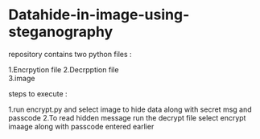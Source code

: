 # Datahide-in-image-using-steganography
repository contains two python files :

  1.Encrpytion file 
  2.Decrpption file  
  3.image 

  steps to execute :
  
  1.run encrypt.py and select image to hide data along with secret msg and passcode
  2.To read hidden message run the decrypt file select encrypt imaage along with passcode entered earlier
